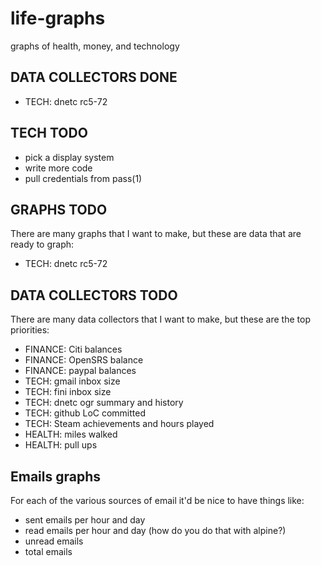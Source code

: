 life-graphs
===========

graphs of health, money, and technology

DATA COLLECTORS DONE
--------------------

* TECH: dnetc rc5-72

TECH TODO
---------

* pick a display system
* write more code
* pull credentials from pass(1)

GRAPHS TODO
-----------

There are many graphs that I want to make, but these are data that are ready to graph:

* TECH: dnetc rc5-72

DATA COLLECTORS TODO
--------------------

There are many data collectors that I want to make, but these are the top priorities:

* FINANCE: Citi balances
* FINANCE: OpenSRS balance
* FINANCE: paypal balances
* TECH: gmail inbox size
* TECH: fini inbox size
* TECH: dnetc ogr summary and history
* TECH: github LoC committed
* TECH: Steam achievements and hours played
* HEALTH: miles walked
* HEALTH: pull ups

Emails graphs
-------------

For each of the various sources of email it'd be nice to have things like:

* sent emails per hour and day
* read emails per hour and day (how do you do that with alpine?)
* unread emails
* total emails
